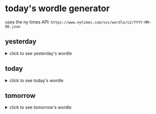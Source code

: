 # today's wordle generator

uses the ny times API: `https://www.nytimes.com/svc/wordle/v2/YYYY-MM-DD.json`

## yesterday

<details>
    <summary>click to see yesterday's wordle</summary>

    quote

</details>

## today

<details>
    <summary>click to see today's wordle</summary>

    older

</details>

## tomorrow

<details>
    <summary>click to see tomorrow's wordle</summary>

    whisk

</details>
